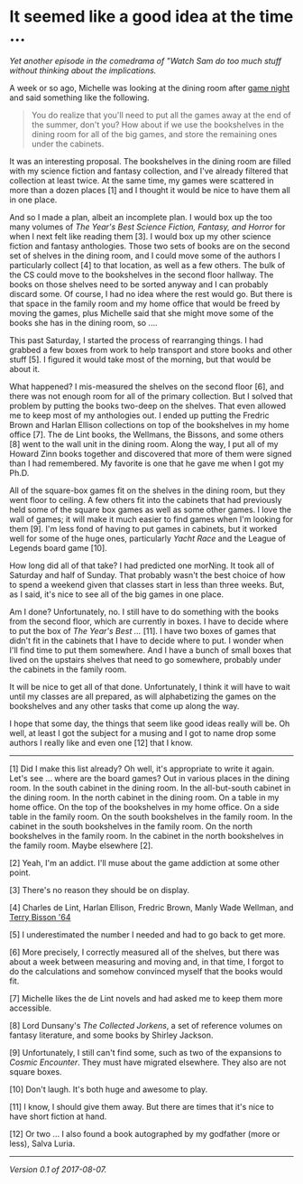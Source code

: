 It seemed like a good idea at the time ...
==========================================

_Yet another episode in the comedrama of "Watch Sam do too much stuff without
thinking about the implications._

A week or so ago, Michelle was looking at the dining room after
[game night](game-night-2017-08-02) and said something like the
following.

> You do realize that you'll need to put all the games away at the
end of the summer, don't you?  How about if we use the bookshelves
in the dining room for all of the big games, and store the remaining
ones under the cabinets.

It was an interesting proposal.  The bookshelves in the dining room
are filled with my science fiction and fantasy collection, and I've already
filtered that collection at least twice.  At the same time, my games
were scattered in more than a dozen places [1] and I thought it would be
nice to have them all in one place.  

And so I made a plan, albeit an incomplete plan.  I would box up the too
many volumes of _The Year's Best Science Fiction, Fantasy, and Horror_
for when I next felt like reading them [3].  I would box up my other
science fiction and fantasy anthologies.  Those two sets of books are
on the second set of shelves in the dining room, and I could move some
of the authors I particularly collect [4] to that location, as well
as a few others.  The bulk of the CS could move to the bookshelves in
the second floor hallway.  The books on those shelves need to be sorted
anyway and I can probably discard some.  Of course, I had no idea where
the rest would go.  But there is that space in the family room and my
home office that would be freed by moving the games, plus Michelle said
that she might move some of the books she has in the dining room, so ....

This past Saturday, I started the process of rearranging things.  I had
grabbed a few boxes from work to help transport and store books and other
stuff [5].  I figured it would take most of the morning, but that would
be about it.

What happened?  I mis-measured the shelves on the second floor [6],
and there was not enough room for all of the primary collection.
But I solved that problem by putting the books two-deep on the shelves.
That even allowed me to keep most of my anthologies out.  I ended up putting
the Fredric Brown and Harlan Ellison collections on top of the bookshelves
in my home office [7].  The de Lint books, the Wellmans, the Bissons, and
some others [8] went to the wall unit in the dining room.  Along the way,
I put all of my Howard Zinn books together and discovered that more of
them were signed than I had remembered.  My favorite is one that he gave
me when I got my Ph.D.

All of the square-box games fit on the shelves in the dining room,
but they went floor to ceiling.  A few others fit into the cabinets
that had previously held some of the square box games as well as some
other games.  I love the wall of games; it will make it much easier to
find games when I'm looking for them [9].  I'm less fond of having to
put games in cabinets, but it worked well for some of the huge ones,
particularly _Yacht Race_ and the League of Legends board game [10].

How long did all of that take?  I had predicted one morNing.  It took
all of Saturday and half of Sunday.  That probably wasn't the best choice
of how to spend a weekend given that classes start in less than three
weeks.  But, as I said, it's nice to see all of the big games in one place.

Am I done?  Unfortunately, no.  I still have to do something with the 
books from the second floor, which are currently in boxes.  I have to decide
where to put the box of _The Year's Best ..._ [11].  I have two boxes
of games that didn't fit in the cabinets that I have to decide where to
put.  I wonder when I'll find time to put them somewhere.  And I have a
bunch of small boxes that lived on the upstairs shelves that need to
go somewhere, probably under the cabinets in the family room.

It will be nice to get all of that done.  Unfortunately, I think it will
have to wait until my classes are all prepared, as will alphabetizing the
games on the bookshelves and any other tasks that come up along the way.

I hope that some day, the things that seem like good ideas really will be.
Oh well, at least I got the subject for a musing and I got to name drop
some authors I really like and even one [12] that I know.

---

[1] Did I make this list already?  Oh well, it's appropriate to write
it again.  Let's see ...  where are the board games?  Out in various
places in the dining room.  In the south cabinet in the dining room.
In the all-but-south cabinet in the dining room.  In the north cabinet
in the dining room.  On a table in my home office.  On the top of the
bookshelves in my home office.  On a side table in the family room.
On the south bookshelves in the family room.  In the cabinet in the
south bookshelves in the family room.  On the north bookshelves in the
family room.  In the cabinet in the north bookshelves in the family room.
Maybe elsewhere [2].

[2] Yeah, I'm an addict.  I'll muse about the game addiction at some 
other point.

[3] There's no reason they should be on display.

[4] Charles de Lint, Harlan Ellison, Fredric Brown, Manly Wade Wellman,
and [Terry Bisson '64](terry-bisson)

[5] I underestimated the number I needed and had to go back to get more.

[6] More precisely, I correctly measured all of the shelves, but there was
about a week between measuring and moving and, in that time, I forgot to
do the calculations and somehow convinced myself that the books would fit.

[7] Michelle likes the de Lint novels and had asked me to keep them more
accessible.

[8] Lord Dunsany's _The Collected Jorkens_, a set of reference volumes
on fantasy literature, and some books by Shirley Jackson.

[9] Unfortunately, I still can't find some, such as two of the expansions
to _Cosmic Encounter_.  They must have migrated elsewhere.  They also
are not square boxes.

[10] Don't laugh.  It's both huge and awesome to play.

[11] I know, I should give them away.  But there are times that it's nice
to have short fiction at hand.

[12] Or two ... I also found a book autographed by my godfather (more or
less), Salva Luria.

---

*Version 0.1 of 2017-08-07.*
